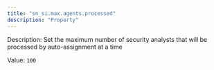 ```yaml
---
title: "sn_si.max.agents.processed"
description: "Property"
---
```


Description: Set the maximum number of security analysts that will be processed by auto-assignment at a time

Value: `100`